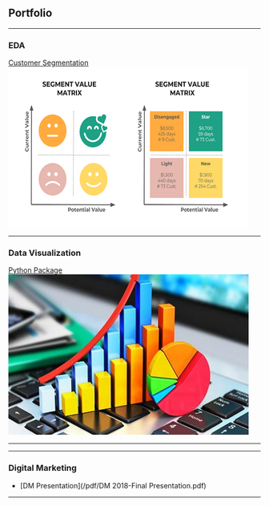 ## Portfolio

---

### EDA 

[Customer Segmentation](https://tamer-george.github.io/mallCustomers/)
<img src="images/Customer-segmentation.png?raw=true"/>

---

### Data Visualization 
[Python Package](https://tamer-george.github.io/docs/_build/html/index.html)
<img src="images/dataanalysis.jpg?raw=true"/>

---


---

### Digital Marketing 

- [DM Presentation](/pdf/DM 2018-Final Presentation.pdf)


---





